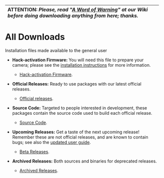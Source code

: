 |**ATTENTION**: _Please, read "[A Word of Warning](AWordOfWarning.md)" at our Wiki before doing downloading anything from here; thanks._|
|:--------------------------------------------------------------------------------------------------------------------------------------|

# All Downloads #

Installation files made available to the general user

  * **Hack-activation Firmware:** You will need this file to prepare your camera; please see the [installation instructions](FirmwareHackInstallation.md) for more information.
    * [Hack-activation Firmware](https://googledrive.com/host/0B66DLxueQUdxVFJ3LXdpRDJtNnc).

  * **Official Releases:** Ready to use packages with our latest official releases.
    * [Official releases](https://googledrive.com/host/0B66DLxueQUdxVnlqXzA5TU9wclU).

  * **Source Code:** Targeted to people interested in development, these packages contain the source code used to build each official release.
    * [Source Code](https://googledrive.com/host/0B66DLxueQUdxRDVsYTQtR2VSNFU).

  * **Upcoming Releases:** Get a taste of the next upcoming release! Remember these are not official releases, and are known to contain bugs; see also the [updated user guide](UserGuidePreview.md).
    * [Beta Releases](https://googledrive.com/host/0B66DLxueQUdxVmJGMVVYQnZUd2M).

  * **Archived Releases:** Both sources and binaries for deprecated releases.
    * [Archived Releases](https://googledrive.com/host/0B66DLxueQUdxMG9lWG1HckZSZDg).